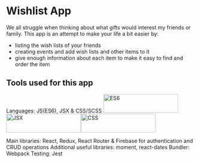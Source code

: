 # Wishlist App

We all struggle when thinking about what gifts would interest my friends or family.
This app is an attempt to make your life a bit easier by:
- listing the wish lists of your friends
- creating events and add wish lists and other items to it
- give enough information about each item to make it easy to find and order the item

## Tools used for this app

Languages: JS(ES6), JSX & CSS/SCSS
<img src="https://walde.co/wp-content/uploads/2016/05/es6-logo.png" alt="ES6" width="200px" height="50px"/><img src="https://cdn-images-1.medium.com/max/1200/1*G6rj2IevhkL3hxDWdFX9cg.png" alt="JSX" width="200px" height="50px"/><img src="https://appendto.com/wp-content/uploads/2016/05/css3-420x210.jpg" alt="CSS" width="200px" height="50px"/>

Main libraries: React, Redux, React Router & Firebase for authentication and CRUD operations
Additional useful libraries: moment, react-dates
Bundler: Webpack
Testing: Jest
